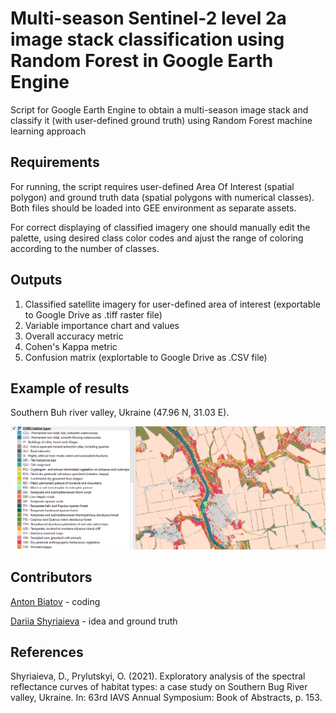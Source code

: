 # Multi-season Sentinel-2 level 2a image stack classification using Random Forest in Google Earth Engine
Script for Google Earth Engine to obtain a multi-season image stack and classify it (with user-defined ground truth) using Random Forest machine learning approach
 
## Requirements
For running, the script requires user-defined Area Of Interest (spatial polygon) and ground truth data (spatial polygons with numerical classes). Both files should be loaded into GEE environment as separate assets.
 
For correct displaying of classified imagery one should manually edit the palette, using  desired class color codes and ajust the range of coloring according to the number of classes.
 
## Outputs
1. Classified satellite imagery for user-defined area of interest (exportable to Google Drive as .tiff raster file)
2. Variable importance chart and values
3. Overall accuracy metric
4. Cohen's Kappa metric
5. Confusion matrix (explortable to Google Drive as .CSV file)
 
## Example of results
Southern Buh river valley, Ukraine (47.96 N, 31.03 E).
 
![Map of 26 EUNIS habitat types](https://github.com/olehprylutskyi/multi-season-sentinel-l2a-imagery-classification/blob/main/exampleresults.png)

## Contributors
[Anton Biatov](https://github.com/abiatov) - coding

[Dariia Shyriaieva](darshyr@gmail.com) - idea and ground truth

## References

Shyriaieva, D., Prylutskyi, O. (2021). Exploratory analysis of the spectral reflectance curves of habitat types: a case study on Southern Bug River valley, Ukraine. In: 63rd IAVS Annual Symposium: Book of Abstracts, p. 153.
 
 